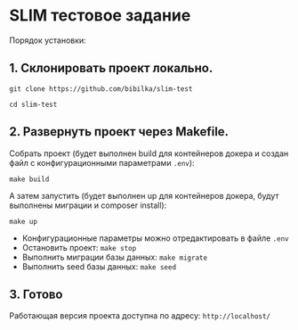 # SLIM тестовое задание
Порядок установки:
## 1. Склонировать проект локально.
```
git clone https://github.com/bibilka/slim-test

cd slim-test
```
## 2. Развернуть проект через Makefile.

Собрать проект (будет выполнен build для контейнеров докера и создан файл с конфигурационными параметрами `.env`): 
```
make build
```
А затем запустить (будет выполнен up для контейнеров докера, будут выполнены миграции и composer install): 
```
make up
```

- Конфигурационные параметры можно отредактировать в файле `.env`
- Остановить проект: `make stop`
- Выполнить миграции базы данных: `make migrate`
- Выполнить seed базы данных: `make seed`

## 3. Готово

Работающая версия проекта доступна по адресу: `http://localhost/`